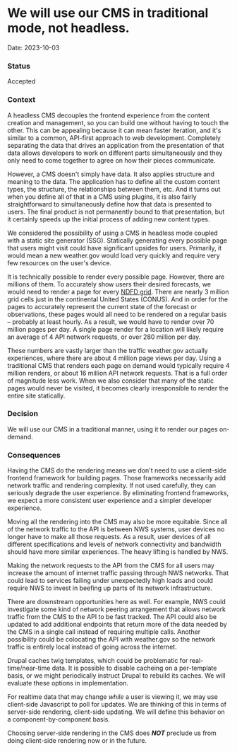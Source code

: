# We will use our CMS in traditional mode, not headless.

Date: 2023-10-03

### Status

Accepted

### Context

A headless CMS decouples the frontend experience from the content creation and management, so you can build one without having to touch the other. This can be appealing because it can mean faster iteration, and it's similar to a common, API-first approach to web development. Completely separating the data that drives an application from the presentation of that data allows developers to work on different parts simultaneously and they only need to come together to agree on how their pieces communicate.

However, a CMS doesn't simply have data. It also applies structure and meaning to the data. The application has to define all the custom content types, the structure, the relationships between them, etc. And it turns out when you define all of that in a CMS using plugins, it is also fairly straightforward to simultaneously define how that data is presented to users. The final product is not permanently bound to that presentation, but it certainly speeds up the initial process of adding new content types.

We considered the possibility of using a CMS in headless mode coupled with a static site generator (SSG). Statically generating every possible page that users might visit could have significant upsides for users. Primarily, it would mean a new weather.gov would load very quickly and require very few resources on the user's device.

It is technically possible to render every possible page. However, there are millions of them. To accurately show users their desired forecasts, we would need to render a page for every [NDFD grid](https://graphical.weather.gov/docs/ndfdSRS.htm). There are nearly 3 million grid cells just in the continental United States (CONUS). And in order for the pages to accurately represent the current state of the forecast or observations, these pages would all need to be rendered on a regular basis – probably at least hourly. As a result, we would have to render over 70 million pages per day. A single page render for a location will likely require an average of 4 API network requests, or over 280 million per day.

These numbers are vastly larger than the traffic weather.gov actually experiences, where there are about 4 million page views per day. Using a traditional CMS that renders each page on demand would typically require 4 million renders, or about 16 million API network requests. That is a full order of magnitude less work. When we also consider that many of the static pages would never be visited, it becomes clearly irresponsible to render the entire site statically.

### Decision

We will use our CMS in a traditional manner, using it to render our pages on-demand.

### Consequences

Having the CMS do the rendering means we don't need to use a client-side frontend framework for building pages. Those frameworks necessarily add network traffic and rendering complexity. If not used carefully, they can seriously degrade the user experience. By eliminating frontend frameworks, we expect a more consistent user experience and a simpler developer experience.

Moving all the rendering into the CMS may also be more equitable. Since all of the network traffic to the API is between NWS systems, user devices no longer have to make all those requests. As a result, user devices of all different specifications and levels of network connectivity and bandwidth should have more similar experiences. The heavy lifting is handled by NWS.

Making the network requests to the API from the CMS for all users may increase the amount of internet traffic passing through NWS networks. That could lead to services failing under unexpectedly high loads and could require NWS to invest in beefing up parts of its network infrastructure.

There are downstream opportunities here as well. For example, NWS could investigate some kind of network peering arrangement that allows network traffic from the CMS to the API to be fast tracked. The API could also be updated to add additional endpoints that return more of the data needed by the CMS in a single call instead of requiring multiple calls. Another possibility could be colocating the API with weather.gov so the network traffic is entirely local instead of going across the internet.

Drupal caches twig templates, which could be problematic for real-time/near-time data. It is possible to disable cacheing on a per-template basis, or we might periodically instruct Drupal to rebuild its caches. We will evaluate these options in implementation.

For realtime data that may change *while* a user is viewing it, we may use client-side Javascript to poll for updates. We are thinking of this in terms of server-side rendering, client-side updating. We will define this behavior on a component-by-component basis.

Choosing server-side rendering in the CMS does ***NOT*** preclude us from doing client-side rendering now or in the future.

